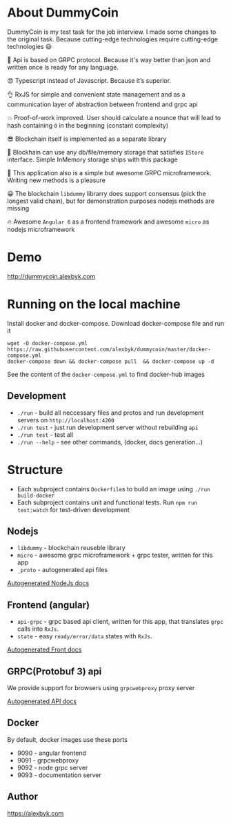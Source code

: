 # About DummyCoin

DummyCoin is my test task for the job interview. I made some changes to the original task.
Because cutting-edge technologies require cutting-edge technologies :smiley:

:punch: Api is based on GRPC protocol. Because it's way better than json and written once is ready for any language.

:heart_eyes: Typescript instead of Javascript. Because it’s superior.

:ok_hand: RxJS for simple and convenient state management and as a communication layer of abstraction between
frontend and grpc api

:boom: Proof-of-work improved. User should calculate a nounce that will lead to hash containing `0` in the beginning (constant complexity)

:sunglasses: Blockchain itself is implemented as a separate library

:eyes: Blockhain can use any db/file/memory storage that satisfies `IStore` interface. Simple InMemory storage ships with this package

:muscle:  This application also is a simple but awesome GRPC microframework. Writing new methods is a pleasure

:grinning: The blockchain `libdummy` librarry does support consensus (pick the longest valid chain), but for demonstration purposes nodejs methods are missing

:fire: Awesome `Angular 6` as a frontend framework and awesome `micro` as nodejs microframework

# Demo

http://dummycoin.alexbyk.com

# Running on the local machine

Install docker and docker-compose. Download docker-compose file and run it
```
wget -O docker-compose.yml https://raw.githubusercontent.com/alexbyk/dummycoin/master/docker-compose.yml
docker-compose down && docker-compose pull  && docker-compose up -d
```

See the content of the `docker-compose.yml` to find docker-hub images

## Development
* `./run` - build all neccessary files and protos and run development servers on `http://localhost:4200`
* `./run test` - just run development server without rebuilding `api`
* `./run test` - test all
* `./run --help` - see other commands, (docker, docs generation...)

# Structure

- Each subproject contains `Dockerfile`s to build an image using `./run build-docker`
- Each subproject contains unit and functional tests. Run `npm run test:watch` for test-driven development

## Nodejs
- `libdummy` - blockchain reuseble library
- `micro` - awesome grpc microframework + grpc tester, written for this app
- `_proto` - autogenerated api files

[Autogenerated NodeJs docs](http://dummycoin.alexbyk.com/docs/front/index.html)

## Frontend (angular)
- `api-grpc` - grpc based api client, written for this app, that translates `grpc` calls into `RxJs`.
- `state` - easy `ready/error/data` states with `RxJs`.

[Autogenerated Front docs](http://dummycoin.alexbyk.com/docs/front/index.html)

## GRPC(Protobuf 3) api

We provide support for browsers using `grpcwebproxy` proxy server

[Autogenerated API docs](http://dummycoin.alexbyk.com/docs/node/index.html)

## Docker
By default, docker images use these ports

- 9090 - angular frontend
- 9091 - grpcwebproxy
- 9092 - node grpc server
- 9093 - documentation server

## Author
https://alexbyk.com
